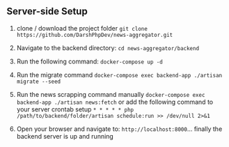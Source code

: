 ## Server-side Setup

1. clone / download the project folder `git clone https://github.com/DarshPhpDev/news-aggregator.git`

2. Navigate to the backend directory: `cd news-aggregator/backend`

3. Run the following command: `docker-compose up -d`

4. Run the migrate command `docker-compose exec backend-app ./artisan migrate --seed`

5. Run the news scrapping command manually `docker-compose exec backend-app ./artisan news:fetch` or add the following command to your server crontab setup `* * * * * php /path/to/backend/folder/artisan schedule:run >> /dev/null 2>&1`

6. Open your browser and navigate to: `http://localhost:8000`... finally the backend server is up and running
